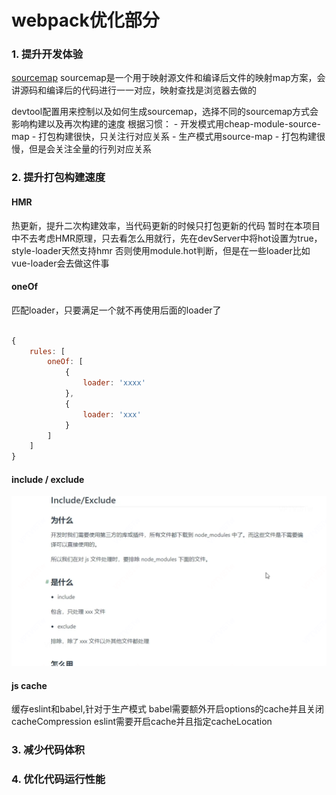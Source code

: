 # webpack优化部分

### 1. 提升开发体验
[sourcemap](https://yk2012.github.io/sgg_webpack5/senior/enhanceExperience.html#sourcemap)
sourcemap是一个用于映射源文件和编译后文件的映射map方案，会讲源码和编译后的代码进行一一对应，映射查找是浏览器去做的

devtool配置用来控制以及如何生成sourcemap，选择不同的sourcemap方式会影响构建以及再次构建的速度
根据习惯：
    - 开发模式用cheap-module-source-map
      - 打包构建很快，只关注行对应关系
    - 生产模式用source-map
      - 打包构建很慢，但是会关注全量的行列对应关系


### 2. 提升打包构建速度
#### HMR 
热更新，提升二次构建效率，当代码更新的时候只打包更新的代码
暂时在本项目中不去考虑HMR原理，只去看怎么用就行，先在devServer中将hot设置为true，style-loader天然支持hmr
否则使用module.hot判断，但是在一些loader比如vue-loader会去做这件事

#### oneOf
匹配loader，只要满足一个就不再使用后面的loader了
```js

{
    rules: [
        oneOf: [
            {
                loader: 'xxxx'
            },
            {
                loader: 'xxx'
            }
        ]
    ]
}
```

#### include / exclude
![Alt text](image.png)

#### js cache
缓存eslint和babel,针对于生产模式
babel需要额外开启options的cache并且关闭cacheCompression
eslint需要开启cache并且指定cacheLocation


### 3. 减少代码体积





### 4. 优化代码运行性能